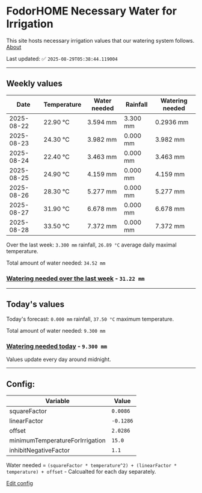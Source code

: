 # FodorHOME Necessary Water for Irrigation

This site hosts necessary irrigation values that our watering system follows. [About](https://github.com/redyau/irrigation)

Last updated: ✅ `2025-08-29T05:38:44.119004`

---

## Weekly values

| Date | Temperature | Water needed | Rainfall | Watering needed |
|-----|-----|-----|-----|-----|
| 2025-08-22 | 22.90 °C | 3.594 mm | 3.300 mm | 0.2936 mm |
| 2025-08-23 | 24.30 °C | 3.982 mm | 0.000 mm | 3.982 mm |
| 2025-08-24 | 22.40 °C | 3.463 mm | 0.000 mm | 3.463 mm |
| 2025-08-25 | 24.90 °C | 4.159 mm | 0.000 mm | 4.159 mm |
| 2025-08-26 | 28.30 °C | 5.277 mm | 0.000 mm | 5.277 mm |
| 2025-08-27 | 31.90 °C | 6.678 mm | 0.000 mm | 6.678 mm |
| 2025-08-28 | 33.50 °C | 7.372 mm | 0.000 mm | 7.372 mm |


Over the last week: `3.300 mm` rainfall, `26.89 °C` average daily maximal temperature.

Total amount of water needed: `34.52 mm`

### [Watering needed over the last week](lastweek.txt) - `31.22 mm`

---

## Today's values

Today's forecast: `0.000 mm` rainfall, `37.50 °C` maximum temperature.

Total amount of water needed: `9.300 mm`

### [Watering needed today](today.txt) - `9.300 mm`

Values update every day around midnight.

---

## Config:

| Variable | Value |
|-----|-----|
| squareFactor | `0.0086` |
| linearFactor | `-0.1286` |
| offset | `2.0286` |
| minimumTemperatureForIrrigation | `15.0` |
| inhibitNegativeFactor | `1.1` |

Water needed = `(squareFactor * temperature^2) + (linearFactor * temperature) + offset` - Calcualted for each day separately.

[Edit config](https://github.com/RedyAu/irrigation/edit/main/config.json)
